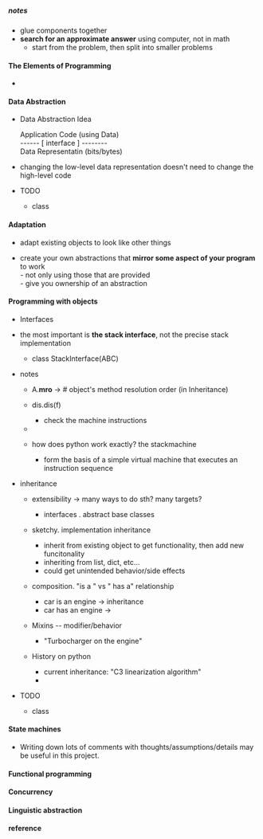 
##### notes  
  * glue components together  
  * **search for an approximate answer** using computer, not in math  
    - start from the problem, then split into smaller problems

#### The Elements of Programming  
  * 


#### Data Abstraction  
  * Data Abstraction Idea    

    Application Code (using Data)   
    ------ [ interface ] --------    
    Data Representatin (bits/bytes)    

  * changing the low-level data representation doesn't need to change the high-level code  


  * TODO  
    - class  


#### Adaptation  
  * adapt existing objects to look like other things  

  *  create your own abstractions that **mirror some aspect of your program** to work  
    - not only using those that are provided  
    - give you ownership of an abstraction   



#### Programming with objects  
  * Interfaces  

  * the most important is **the stack interface**, not the precise stack implementation  
    - class StackInterface(ABC)


  * notes  
    - A.__mro__ -> # object's method resolution order  (in Inheritance)  
     
    - dis.dis(f)  
      + check the machine instructions  

    -  
    - how does python work exactly?  the stackmachine  
      + form the basis of a simple virtual machine that executes an instruction sequence

  * inheritance  
    - extensibility -> many ways to do sth? many targets? 

       + interfaces  .  abstract base classes

    - sketchy.  implementation inheritance  
       + inherit from existing object to get functionality, then add new funcitonality  
       + inheriting from list, dict, etc... 
       + could get unintended behavior/side effects 

    - composition.  "is a " vs " has a" relationship  
       + car is an engine -> inheritance
       + car has an engine ->


    - Mixins -- modifier/behavior 
       + "Turbocharger on the engine" 

    - History on python  
       + current inheritance: "C3 linearization algorithm" 
       + 

  * TODO 
    - class  

#### State machines 
  * Writing down lots of comments with thoughts/assumptions/details may be useful in this project.



####  Functional programming

#### Concurrency

#### Linguistic abstraction  

#### reference
